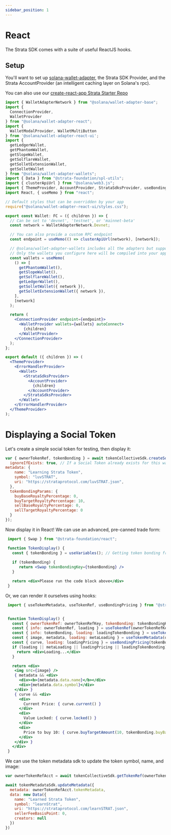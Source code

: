 ```yaml
---
sidebar_position: 1
---
```


# React

The Strata SDK comes with a suite of useful ReactJS hooks.

## Setup

You'll want to set up [solana-wallet-adapter](https://github.com/solana-labs/wallet-adapter), the Strata SDK Provider, and the Strata AccountProvider (an intelligent caching layer on Solana's rpc).

You can also use our [create-react-app Strata Starter Repo](https://github.com/StrataFoundation/react-strata-starter)

```jsx
import { WalletAdapterNetwork } from "@solana/wallet-adapter-base";
import {
  ConnectionProvider,
  WalletProvider
} from "@solana/wallet-adapter-react";
import {
  WalletModalProvider, WalletMultiButton
} from '@solana/wallet-adapter-react-ui';
import {
  getLedgerWallet,
  getPhantomWallet,
  getSlopeWallet,
  getSolflareWallet,
  getSolletExtensionWallet,
  getSolletWallet
} from "@solana/wallet-adapter-wallets";
import { Data } from "@strata-foundation/spl-utils";
import { clusterApiUrl } from "@solana/web3.js";
import { ThemeProvider, AccountProvider, StrataSdksProvider, useBondingPricing, useStrataSdks, useTokenBonding, useTokenMetadata, useTokenRef, ErrorHandlerProvider } from "@strata-foundation/react";
import React, { useMemo } from "react";

// Default styles that can be overridden by your app
require("@solana/wallet-adapter-react-ui/styles.css");

export const Wallet: FC = ({ children }) => {
  // Can be set to 'devnet', 'testnet', or 'mainnet-beta'
  const network = WalletAdapterNetwork.Devnet;

  // You can also provide a custom RPC endpoint
  const endpoint = useMemo(() => clusterApiUrl(network), [network]);

  // @solana/wallet-adapter-wallets includes all the adapters but supports tree shaking --
  // Only the wallets you configure here will be compiled into your application
  const wallets = useMemo(
    () => [
      getPhantomWallet(),
      getSlopeWallet(),
      getSolflareWallet(),
      getLedgerWallet(),
      getSolletWallet({ network }),
      getSolletExtensionWallet({ network }),
    ],
    [network]
  );

  return (
    <ConnectionProvider endpoint={endpoint}>
      <WalletProvider wallets={wallets} autoConnect>
        {children}
      </WalletProvider>
    </ConnectionProvider>
  );
};

export default ({ children }) => (
  <ThemeProvider>
    <ErrorHandlerProvider>
      <Wallet>
        <StrataSdksProvider>
          <AccountProvider>
            {children}
          </AccountProvider>
        </StrataSdksProvider>
      </Wallet>
    </ErrorHandlerProvider>
  </ThemeProvider>
);
```

# Displaying a Social Token 

Let's create a simple social token for testing, then display it:

```jsx async name=create_social
var { ownerTokenRef, tokenBonding } = await tokenCollectiveSdk.createSocialToken({
  ignoreIfExists: true, // If a Social Token already exists for this wallet, ignore.
metadata: {
    name: "Learning Strata Token",
    symbol: "luvSTRAT",
    uri: "https://strataprotocol.com/luvSTRAT.json",
  },
  tokenBondingParams: {
    buyBaseRoyaltyPercentage: 0,
    buyTargetRoyaltyPercentage: 10,
    sellBaseRoyaltyPercentage: 0,
    sellTargetRoyaltyPercentage: 0
  }
});
```

Now display it in React! We can use an advanced, pre-canned trade form:

```js
 import { Swap } from "@strata-foundation/react";
```

```jsx live
 function TokenDisplay() {
   const { tokenBonding } = useVariables(); // Getting token bonding from above code;
   
   if (tokenBonding) {
      return <Swap tokenBondingKey={tokenBonding} />
   }

   return <div>Please run the code block above</div>
 }
```

Or, we can render it ourselves using hooks:

```js
 import { useTokenMetadata, useTokenRef, useBondingPricing } from "@strata-foundation/react";
```
```jsx live

 function TokenDisplay() {
   const { ownerTokenRef: ownerTokenRefKey, tokenBonding: tokenBondingKey  } = useVariables(); // Getting tokenBonding from above
   const { info: ownerTokenRef, loading } = useTokenRef(ownerTokenRefKey);
   const { info: tokenBonding, loading: loadingTokenBonding } = useTokenBonding(tokenBondingKey);
   const { image, metadata, loading: metaLoading } = useTokenMetadata(ownerTokenRef && ownerTokenRef.mint);
   const { curve, loading: loadingPricing } = useBondingPricing(tokenBondingKey);
   if (loading || metaLoading || loadingPricing || loadingTokenBonding) {
     return <div>Loading...</div>
   }

   return <div>
    <img src={image} />
    { metadata && <div>
      <div><b>{metadata.data.name}</b></div>
      <div>{metadata.data.symbol}</div>
    </div> }
    { curve && <div>
      <div>
        Current Price: { curve.current() }
      </div>
      <div>
        Value Locked: { curve.locked() }
      </div>
      <div>
        Price to buy 10: { curve.buyTargetAmount(10, tokenBonding.buyBaseRoyaltyPercentage, tokenBonding.buyTargetRoyaltyPercentage) }
      </div>
    </div> }
   </div>
 }
```

We can use the token metadata sdk to update the token symbol, name, and image:

```jsx async name=update deps=create_social
var ownerTokenRefAcct = await tokenCollectiveSdk.getTokenRef(ownerTokenRef);

await tokenMetadataSdk.updateMetadata({
  metadata: ownerTokenRefAcct.tokenMetadata,
  data: new Data({
    name: "Learned Strata Token",
    symbol: "learnStrat",
    uri: "https://strataprotocol.com/learnSTRAT.json",
    sellerFeeBasisPoint: 0,
    creators: null
  })
})
```

